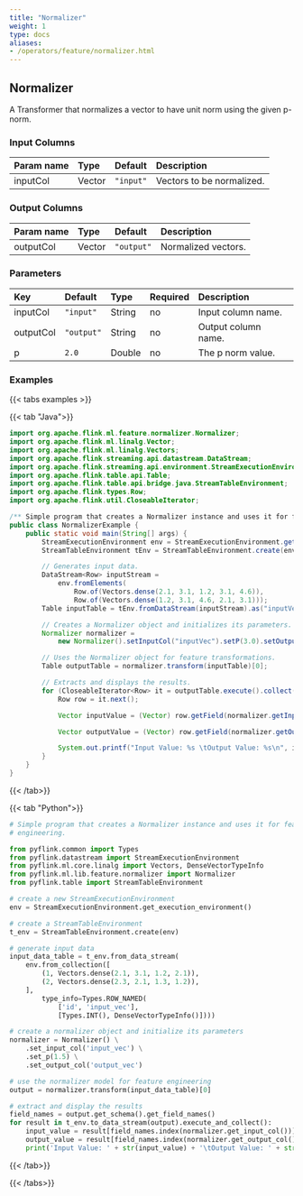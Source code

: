 ```yaml
---
title: "Normalizer"
weight: 1
type: docs
aliases:
- /operators/feature/normalizer.html
---
```


<!--
Licensed to the Apache Software Foundation (ASF) under one
or more contributor license agreements.  See the NOTICE file
distributed with this work for additional information
regarding copyright ownership.  The ASF licenses this file
to you under the Apache License, Version 2.0 (the
"License"); you may not use this file except in compliance
with the License.  You may obtain a copy of the License at

  http://www.apache.org/licenses/LICENSE-2.0

Unless required by applicable law or agreed to in writing,
software distributed under the License is distributed on an
"AS IS" BASIS, WITHOUT WARRANTIES OR CONDITIONS OF ANY
KIND, either express or implied.  See the License for the
specific language governing permissions and limitations
under the License.
-->

## Normalizer

A Transformer that normalizes a vector to have unit norm using the given p-norm.

### Input Columns

| Param name | Type   | Default   | Description               |
|:-----------|:-------|:----------|:--------------------------|
| inputCol   | Vector | `"input"` | Vectors to be normalized. |

### Output Columns

| Param name | Type   | Default    | Description         |
|:-----------|:-------|:-----------|:--------------------|
| outputCol  | Vector | `"output"` | Normalized vectors. |

### Parameters

| Key       | Default    | Type   | Required | Description         |
|:----------|:-----------|:-------|:---------|:--------------------|
| inputCol  | `"input"`  | String | no       | Input column name.  |
| outputCol | `"output"` | String | no       | Output column name. |
| p         | `2.0`      | Double | no       | The p norm value.   |

### Examples

{{< tabs examples >}}

{{< tab "Java">}}

```java
import org.apache.flink.ml.feature.normalizer.Normalizer;
import org.apache.flink.ml.linalg.Vector;
import org.apache.flink.ml.linalg.Vectors;
import org.apache.flink.streaming.api.datastream.DataStream;
import org.apache.flink.streaming.api.environment.StreamExecutionEnvironment;
import org.apache.flink.table.api.Table;
import org.apache.flink.table.api.bridge.java.StreamTableEnvironment;
import org.apache.flink.types.Row;
import org.apache.flink.util.CloseableIterator;

/** Simple program that creates a Normalizer instance and uses it for feature engineering. */
public class NormalizerExample {
	public static void main(String[] args) {
		StreamExecutionEnvironment env = StreamExecutionEnvironment.getExecutionEnvironment();
		StreamTableEnvironment tEnv = StreamTableEnvironment.create(env);

		// Generates input data.
		DataStream<Row> inputStream =
			env.fromElements(
				Row.of(Vectors.dense(2.1, 3.1, 1.2, 3.1, 4.6)),
				Row.of(Vectors.dense(1.2, 3.1, 4.6, 2.1, 3.1)));
		Table inputTable = tEnv.fromDataStream(inputStream).as("inputVec");

		// Creates a Normalizer object and initializes its parameters.
		Normalizer normalizer =
			new Normalizer().setInputCol("inputVec").setP(3.0).setOutputCol("outputVec");

		// Uses the Normalizer object for feature transformations.
		Table outputTable = normalizer.transform(inputTable)[0];

		// Extracts and displays the results.
		for (CloseableIterator<Row> it = outputTable.execute().collect(); it.hasNext(); ) {
			Row row = it.next();

			Vector inputValue = (Vector) row.getField(normalizer.getInputCol());

			Vector outputValue = (Vector) row.getField(normalizer.getOutputCol());

			System.out.printf("Input Value: %s \tOutput Value: %s\n", inputValue, outputValue);
		}
	}
}

```

{{< /tab>}}

{{< tab "Python">}}

```python
# Simple program that creates a Normalizer instance and uses it for feature
# engineering.

from pyflink.common import Types
from pyflink.datastream import StreamExecutionEnvironment
from pyflink.ml.core.linalg import Vectors, DenseVectorTypeInfo
from pyflink.ml.lib.feature.normalizer import Normalizer
from pyflink.table import StreamTableEnvironment

# create a new StreamExecutionEnvironment
env = StreamExecutionEnvironment.get_execution_environment()

# create a StreamTableEnvironment
t_env = StreamTableEnvironment.create(env)

# generate input data
input_data_table = t_env.from_data_stream(
    env.from_collection([
        (1, Vectors.dense(2.1, 3.1, 1.2, 2.1)),
        (2, Vectors.dense(2.3, 2.1, 1.3, 1.2)),
    ],
        type_info=Types.ROW_NAMED(
            ['id', 'input_vec'],
            [Types.INT(), DenseVectorTypeInfo()])))

# create a normalizer object and initialize its parameters
normalizer = Normalizer() \
    .set_input_col('input_vec') \
    .set_p(1.5) \
    .set_output_col('output_vec')

# use the normalizer model for feature engineering
output = normalizer.transform(input_data_table)[0]

# extract and display the results
field_names = output.get_schema().get_field_names()
for result in t_env.to_data_stream(output).execute_and_collect():
    input_value = result[field_names.index(normalizer.get_input_col())]
    output_value = result[field_names.index(normalizer.get_output_col())]
    print('Input Value: ' + str(input_value) + '\tOutput Value: ' + str(output_value))

```

{{< /tab>}}

{{< /tabs>}}
